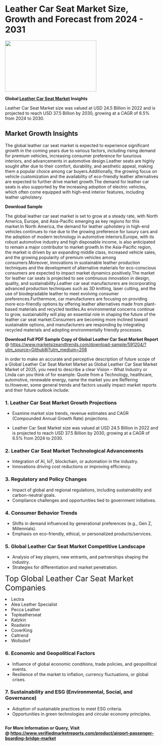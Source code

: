 <H1>Leather Car Seat Market Size, Growth and Forecast from 2024 - 2031</H1><img class="aligncenter size-medium wp-image-584254" src="https://thirdeyenews.in/wp-content/uploads/2024/09/Global-Market-Research-300x168.jpeg" alt="" width="300" height="168" /><p><strong>Global&nbsp;<a href="https://www.marketsizeandtrends.com/download-sample/591204/?utm_source=Github8j?utm_medium=208">Leather Car Seat Market</a> Insights</strong></p><p>Leather Car Seat Market size was valued at USD 24.5 Billion in 2022 and is projected to reach USD 37.5 Billion by 2030, growing at a CAGR of 6.5% from 2024 to 2030.</p><p><h2>Market Growth Insights</h2> <p>The global leather car seat market is expected to experience significant growth in the coming years due to various factors, including rising demand for premium vehicles, increasing consumer preference for luxurious interiors, and advancements in automotive design.Leather seats are highly sought after due to their comfort, durability, and aesthetic appeal, making them a popular choice among car buyers.Additionally, the growing focus on vehicle customization and the availability of eco-friendly leather alternatives are expected to further drive market growth.The demand for leather car seats is also supported by the increasing adoption of electric vehicles, which often come equipped with high-end interior features, including leather upholstery.</p> <p><strong>Download Sample</strong></p> <p>The global leather car seat market is set to grow at a steady rate, with North America, Europe, and Asia-Pacific emerging as key regions for this market.In North America, the demand for leather upholstery in high-end vehicles continues to rise due to the growing preference for luxury cars and the adoption of modern technology in automotive interiors.Europe, with its robust automotive industry and high disposable income, is also anticipated to remain a major contributor to market growth.In the Asia-Pacific region, the market is driven by an expanding middle class, increased vehicle sales, and the growing popularity of premium vehicles among consumers.Moreover, innovations in sustainable leather production techniques and the development of alternative materials for eco-conscious consumers are expected to impact market dynamics positively.The market for leather car seats is projected to see continuous innovation in design, quality, and sustainability.Leather car seat manufacturers are incorporating advanced production techniques such as 3D knitting, laser cutting, and the use of biodegradable leather to meet evolving consumer preferences.Furthermore, car manufacturers are focusing on providing more eco-friendly options by offering leather alternatives made from plant-based materials and recycled textiles.As environmental concerns continue to grow, sustainability will play an essential role in shaping the future of the leather car seat market.Consumers are becoming more inclined toward sustainable options, and manufacturers are responding by integrating recycled materials and adopting environmentally friendly processes.<p><span class=""><strong>Download Full PDF Sample Copy of Global Leather Car Seat Market Report</strong> @ <a href="https://www.marketsizeandtrends.com/download-sample/591204/?utm_source=Github8j?utm_medium=208" target="_blank">https://www.marketsizeandtrends.com/download-sample/591204/?utm_source=Github8j?utm_medium=208</a></span></p><p>In order to make an accurate and perceptive description of future scope of a Global&nbsp;Leather Car Seat Market Market as Global&nbsp;Leather Car Seat Market Market of 2025, you need to describe a clear Vision &ndash; What Industry or Linda can you think of for example: Quote from a Technology, healthcare, automotive, renewable energy, name the market you are Reffering to.However, some general trends and factors usually impact market reports and their future outlook include:</p><h3>1.&nbsp;<strong>Leather Car Seat Market Growth Projections</strong></h3><ul><li>Examine market size trends, revenue estimates and CAGR (Compounded Annual Growth Rate) projections.</li><li><p>Leather Car Seat Market size was valued at USD 24.5 Billion in 2022 and is projected to reach USD 37.5 Billion by 2030, growing at a CAGR of 6.5% from 2024 to 2030.</p></li></ul><h3>2.&nbsp;<strong>Leather Car Seat Market Technological Advancements</strong></h3><ul><li>Integration of AI, IoT, blockchain, or automation in the industry.</li><li>Innovations driving cost reductions or improving efficiency.</li></ul><h3>3.&nbsp;<strong>Regulatory and Policy Changes</strong></h3><ul><li>Impact of global and regional regulations, including sustainability and carbon-neutral goals.</li><li>Compliance challenges and opportunities tied to government initiatives.</li></ul><h3>4.&nbsp;<strong>Consumer Behavior Trends</strong></h3><ul><li>Shifts in demand influenced by generational preferences (e.g., Gen Z, Millennials).</li><li>Emphasis on eco-friendly, ethical, or personalized products/services.</li></ul><h3>5.&nbsp;<strong>Global Leather Car Seat Market Competitive Landscape</strong></h3><ul><li>Analysis of key players, new entrants, and partnerships shaping the industry.</li><li>Strategies for differentiation and market penetration.</li></ul><p data-pm-slice="1 1 []"><span style="color: inherit; font-family: inherit; font-size: 25px;">Top Global Leather Car Seat Market Companies</span></p><div class="" data-test-id=""><p><li>Lectra</li><li> Alea Leather Specialist</li><li> Pecca Leather</li><li> Topleatherseat</li><li> Katzkin</li><li> Roadwire</li><li> CoverKing</li><li> Caltrend</li><li> Wollsdorf</li></p></div><h3>6.&nbsp;<strong>Economic and Geopolitical Factors</strong></h3><ul><li>Influence of global economic conditions, trade policies, and geopolitical events.</li><li>Resilience of the market to inflation, currency fluctuations, or global crises.</li></ul><h3>7.&nbsp;<strong>Sustainability and ESG (Environmental, Social, and Governance)</strong></h3><ul><li>Adoption of sustainable practices to meet ESG criteria.</li><li>Opportunities in green technologies and circular economy principles.</li></ul><h2><strong style="font-size: 14px;">For More Information or Query, Visit @&nbsp;</strong><a style="background-color: #ffffff; font-size: 14px;" href="https://www.marketsizeandtrends.com/report/leather-car-seat-market/" target="_blank">https://www.verifiedmarketreports.com/product/airport-passenger-boarding-bridge-market</a></h2>